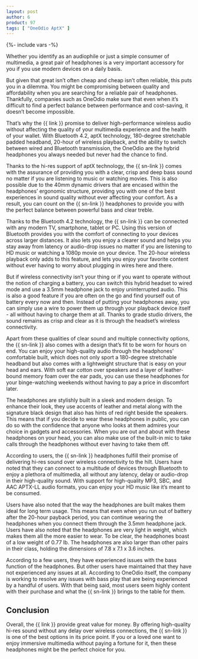 ```yaml
---
layout: post
author: 6
product: 97
tags: [ "OneOdio AptX" ]  
---
```


{%- include vars -%}

Whether you identify as an audiophile or just a simple consumer of multimedia, a great pair of headphones is a very important accessory for you if you use modern devices on a daily basis.

  
But given that great isn’t often cheap and cheap isn’t often reliable, this puts you in a dilemma. You might be compromising between quality and affordability when you are searching for a reliable pair of headphones. Thankfully, companies such as OneOdio make sure that even when it’s difficult to find a perfect balance between performance and cost-saving, it doesn’t become impossible.


That’s why the {{ link }} promise to deliver high-performance wireless audio without affecting the quality of your multimedia experience and the health of your wallet. With Bluetooth 4.2, aptX technology, 180-degree stretchable padded headband, 20-hour of wireless playback, and the ability to switch between wired and Bluetooth transmission, the OneOdio are the hybrid headphones you always needed but never had the chance to find.

 
Thanks to the hi-res support of aptX technology, the {{ sn-link }} comes with the assurance of providing you with a clear, crisp and deep bass sound no matter if you are listening to music or watching movies. This is also possible due to the 40mm dynamic drivers that are encased within the headphones’ ergonomic structure, providing you with one of the best experiences in sound quality without ever affecting your comfort. As a result, you can count on the {{ sn-link }} headphones to provide you with the perfect balance between powerful bass and clear treble.

  

Thanks to the Bluetooth 4.2 technology, the {{ sn-link }} can be connected with any modern TV, smartphone, tablet or PC. Using this version of Bluetooth provides you with the comfort of connecting to your devices across larger distances. It also lets you enjoy a clearer sound and helps you stay away from latency or audio-drop issues no matter if you are listening to HD music or watching a 1080p movie on your device. The 20-hour wireless playback only adds to this feature, and lets you enjoy your favorite content without ever having to worry about plugging in wires here and there.

  

But if wireless connectivity isn’t your thing or if you want to operate without the notion of charging a battery, you can switch this hybrid headset to wired mode and use a 3.5mm headphone jack to enjoy uninterrupted audio. This is also a good feature if you are often on the go and find yourself out of battery every now and then. Instead of putting your headphones away, you can simply use a wire to power them up through your playback device itself - all without having to charge them at all. Thanks to grade studio drivers, the sound remains as crisp and clear as it is through the headset’s wireless connectivity.


Apart from these qualities of clear sound and multiple connectivity options, the {{ sn-link }} also comes with a design that’s fit to be worn for hours on end. You can enjoy your high-quality audio through the headphones’ comfortable built, which does not only sport a 180-degree stretchable headband but also comes with a lightweight structure that is easy on your head and ears. With soft ear cotton over speakers and a layer of leather-bound memory foam over the ear pads, you can use these headphones for your binge-watching weekends without having to pay a price in discomfort later.

  

The headphones are stylishly built in a sleek and modern design. To enhance their look, they use accents of leather and metal along with the signature black design that also has hints of red right beside the speakers. This means that if you decide to wear these headphones in public, you can do so with the confidence that anyone who looks at them admires your choice in gadgets and accessories. When you are out and about with these headphones on your head, you can also make use of the built-in mic to take calls through the headphones without ever having to take them off.

 
According to users, the {{ sn-link }} headphones fulfill their promise of delivering hi-res sound over wireless connectivity to the hilt. Users have noted that they can connect to a multitude of devices through Bluetooth to enjoy a plethora of multimedia, all without any latency, delay or audio-drop in their high-quality sound. With support for high-quality MP3, SBC, and AAC APTX-LL audio formats, you can enjoy your HD music like it’s meant to be consumed.

  

Users have also noted that the way the headphones are built makes them ideal for long term usage. This means that even when you run out of battery after the 20-hour payback period, you can continue wearing the headphones when you connect them through the 3.5mm headphone jack. Users have also noted that the headphones are very light in weight, which makes them all the more easier to wear. To be clear, the headphones boast of a low weight of 0.77 lb. The headphones are also larger than other pairs in their class, holding the dimensions of 7.8 x 7.1 x 3.6 inches.

  

According to a few users, they have experienced issues with the bass function of the headphones. But other users have maintained that they have not experienced any issues at all. According to OneOdio itself, the company is working to resolve any issues with bass play that are being experienced by a handful of users. With that being said, most users seem highly content with their purchase and what the {{ sn-link }} brings to the table for them.

  

## Conclusion

Overall, the {{ link }} provide great value for money. By offering high-quality hi-res sound without any delay over wireless connections, the {{ sn-link }} is one of the best options in its price point. If you or a loved one want to enjoy immersive multimedia without paying a fortune for it, then these headphones might be the perfect choice for you.
